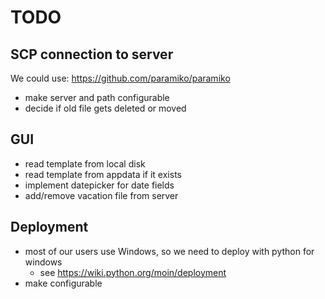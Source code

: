 
# TODO

## SCP connection to server

We could use:
https://github.com/paramiko/paramiko

* make server and path configurable
* decide if old file gets deleted or moved

## GUI

* read template from local disk
* read template from appdata if it exists
* implement datepicker for date fields
* add/remove vacation file from server

## Deployment

* most of our users use Windows, so we need to deploy with python for windows
  * see https://wiki.python.org/moin/deployment
* make configurable
